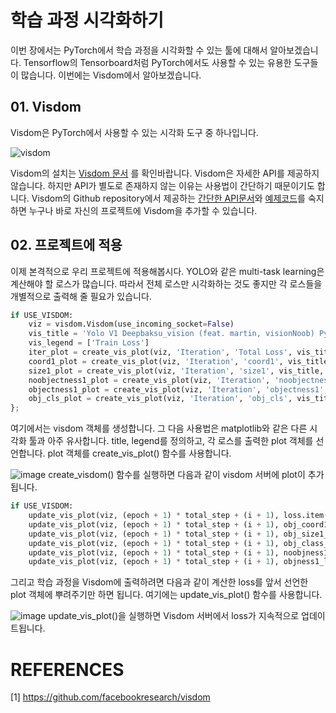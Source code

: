 # 학습 과정 시각화하기
이번 장에서는 PyTorch에서 학습 과정을 시각화할 수 있는 툴에 대해서 알아보겠습니다. Tensorflow의 Tensorboard처럼 PyTorch에서도 사용할 수 있는 유용한 도구들이 많습니다. 이번에는 Visdom에서 알아보겠습니다.  

## 01. Visdom
Visdom은 PyTorch에서 사용할 수 있는 시각화 도구 중 하나입니다.

![visdom](https://camo.githubusercontent.com/d69475a01f9f327fc42931a21df8134d1fbdfc19/68747470733a2f2f6c68332e676f6f676c6575736572636f6e74656e742e636f6d2f2d62714839555843772d42452f574c3255736472726241492f41414141414141416e59632f656d727877436d6e7257345f434c54797955747442305359524a2d693443436951434c63422f73302f53637265656e2b53686f742b323031372d30332d30362b61742b31302e35312e30322b414d2e706e67253232766973646f6d5f626967253232)

Visdom의 설치는 [Visdom 문서](https://github.com/facebookresearch/visdom#setup) 를 확인바랍니다. Visdom은 자세한 API를 제공하지 않습니다. 하지만 API가 별도로 존재하지 않는 이유는 사용법이 간단하기 때문이기도 합니다.  Visdom의 Github repository에서 제공하는 [간단한 API문서](https://github.com/facebookresearch/visdom#api)와 [예제코드](https://github.com/facebookresearch/visdom/blob/master/example/demo.py)를 숙지하면 누구나 바로 자신의 프로젝트에 Visdom을 추가할 수 있습니다.

## 02. 프로젝트에 적용
이제 본격적으로 우리 프로젝트에 적용해봅시다. YOLO와 같은 multi-task learning은 계산해야 할 로스가 많습니다. 따라서 전체 로스만 시각화하는 것도 좋지만 각 로스들을 개별적으로 출력해 줄 필요가 있습니다.

```python
if USE_VISDOM:
    viz = visdom.Visdom(use_incoming_socket=False)
    vis_title = 'Yolo V1 Deepbaksu_vision (feat. martin, visionNoob) PyTorch on ' + 'VOC'
    vis_legend = ['Train Loss']
    iter_plot = create_vis_plot(viz, 'Iteration', 'Total Loss', vis_title, vis_legend)
    coord1_plot = create_vis_plot(viz, 'Iteration', 'coord1', vis_title, vis_legend)
    size1_plot = create_vis_plot(viz, 'Iteration', 'size1', vis_title, vis_legend)
    noobjectness1_plot = create_vis_plot(viz, 'Iteration', 'noobjectness1', vis_title, vis_legend)
    objectness1_plot = create_vis_plot(viz, 'Iteration', 'objectness1', vis_title, vis_legend)
    obj_cls_plot = create_vis_plot(viz, 'Iteration', 'obj_cls', vis_title, vis_legend)
};
```  
여기에서는 visdom 객체를 생성합니다. 그 다음 사용법은 matplotlib와 같은 다른 시각화 툴과 아주 유사합니다. title, legend를 정의하고, 각 로스를 출력한 plot 객체를 선언합니다. plot 객체를 create_vis_plot() 함수를 사용합니다.   

![image](https://user-images.githubusercontent.com/15168540/49014603-08e66100-f1c4-11e8-9fdc-bbf79db994b0.png)
create_visdom() 함수를 실행하면 다음과 같이 visdom 서버에 plot이 추가됩니다.

```python
if USE_VISDOM:
    update_vis_plot(viz, (epoch + 1) * total_step + (i + 1), loss.item(), iter_plot, None, 'append')
    update_vis_plot(viz, (epoch + 1) * total_step + (i + 1), obj_coord1_loss, coord1_plot, None, 'append')
    update_vis_plot(viz, (epoch + 1) * total_step + (i + 1), obj_size1_loss, size1_plot, None, 'append')
    update_vis_plot(viz, (epoch + 1) * total_step + (i + 1), obj_class_loss, obj_cls_plot, None, 'append')
    update_vis_plot(viz, (epoch + 1) * total_step + (i + 1), noobjness1_loss, noobjectness1_plot, None, 'append')
    update_vis_plot(viz, (epoch + 1) * total_step + (i + 1), objness1_loss, objectness1_plot, None, 'append')
```
그리고 학습 과정을 Visdom에 출력하려면 다음과 같이 계산한 loss를 앞서 선언한 plot 객체에 뿌려주기만 하면 됩니다. 여기에는 update_vis_plot() 함수를 사용합니다.

![image](https://user-images.githubusercontent.com/15168540/49014571-ebb19280-f1c3-11e8-965f-0ef3100bb977.png)
update_vis_plot()을 실행하면 Visdom 서버에서 loss가 지속적으로 업데이트됩니다.


# REFERENCES
[1] https://github.com/facebookresearch/visdom
